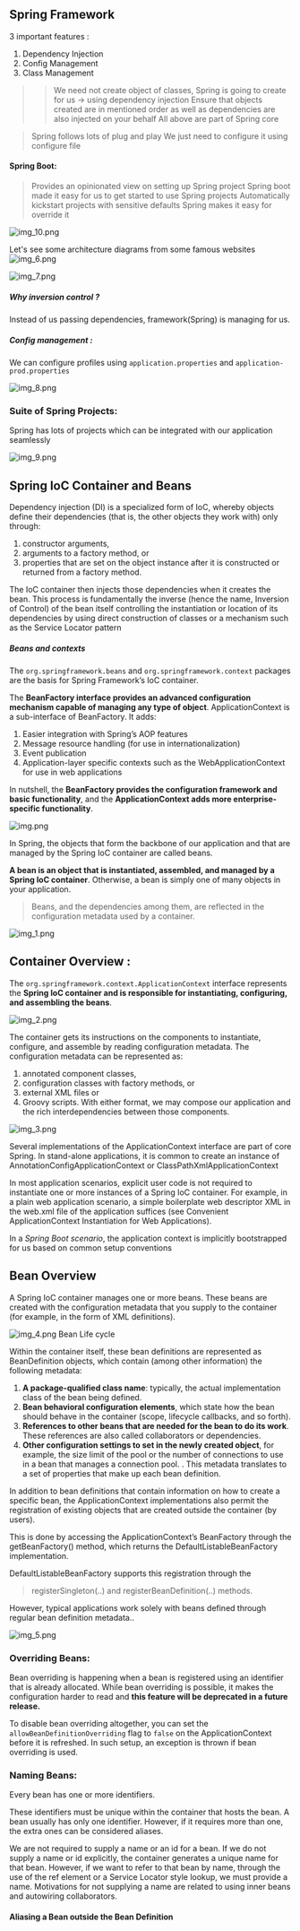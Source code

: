 ## Spring Framework

3 important features : 
1. Dependency Injection
2. Config Management
3. Class Management

>> We need not create object of classes, Spring is going to create for us -> using dependency injection
> Ensure that objects created are in mentioned order as well as dependencies are also injected on your behalf
All above are part of Spring core

> Spring follows lots of plug and play
We just need to configure it using configure file
> 


#### Spring Boot:

> Provides an opinionated view on setting up Spring project
> Spring boot made it easy for us to get started to use Spring projects
> Automatically kickstart projects with sensitive defaults
> Spring makes it easy for override it

![img_10.png](img_10.png)

Let's see some architecture diagrams from some famous websites
![img_6.png](img_6.png)


![img_7.png](img_7.png)


##### Why inversion control ?
Instead of us passing dependencies, framework(Spring) is managing for us.

##### Config management :

We can configure profiles using `application.properties` and `application-prod.properties`

![img_8.png](img_8.png)



### Suite of Spring Projects:
Spring has lots of projects which can be integrated with our application seamlessly


![img_9.png](img_9.png)

## Spring IoC Container and Beans

Dependency injection (DI) is a specialized form of IoC, whereby objects define their dependencies (that is, the other objects they work with) only through:
1. constructor arguments, 
2. arguments to a factory method, or 
3. properties that are set on the object instance after it is constructed or returned from a factory method. 

The IoC container then injects those dependencies when it creates the bean. 
This process is fundamentally the inverse (hence the name, Inversion of Control) of the bean itself controlling the instantiation 
or location of its dependencies by using direct construction of classes or a mechanism such as the Service Locator pattern

##### Beans and contexts
The `org.springframework.beans` and `org.springframework.context` packages are the basis for Spring Framework’s IoC container. 

The **BeanFactory interface provides an advanced configuration mechanism capable of managing any type of object**. 
ApplicationContext is a sub-interface of BeanFactory. It adds:
1. Easier integration with Spring’s AOP features
2. Message resource handling (for use in internationalization)
3. Event publication
4. Application-layer specific contexts such as the WebApplicationContext for use in web applications

In nutshell, the **BeanFactory provides the configuration framework and basic functionality**, 
and the **ApplicationContext adds more enterprise-specific functionality**.


![img.png](img.png)

In Spring, the objects that form the backbone of our application and that are managed by the Spring IoC container are called beans. 

**A bean is an object that is instantiated, assembled, and managed by a Spring IoC container**. 
Otherwise, a bean is simply one of many objects in your application. 
> Beans, and the dependencies among them, are reflected in the configuration metadata used by a container.

![img_1.png](img_1.png)


## Container Overview :

The `org.springframework.context.ApplicationContext` interface represents the **Spring IoC container and is responsible for instantiating, configuring, and assembling the beans**. 

![img_2.png](img_2.png)

The container gets its instructions on the components to instantiate, configure, and assemble by reading configuration metadata. 
The configuration metadata can be represented as:
1. annotated component classes, 
2. configuration classes with factory methods, or 
3. external XML files or 
4. Groovy scripts.
With either format, we may compose our application and the rich interdependencies between those components.


![img_3.png](img_3.png)


Several implementations of the ApplicationContext interface are part of core Spring. 
In stand-alone applications, it is common to create an instance of AnnotationConfigApplicationContext or ClassPathXmlApplicationContext

In most application scenarios, explicit user code is not required to instantiate one or more instances of a Spring IoC container. 
For example, in a plain web application scenario, a simple boilerplate web descriptor XML in the web.xml file of the application suffices (see Convenient ApplicationContext Instantiation for Web Applications). 

In a _Spring Boot scenario_, the application context is implicitly bootstrapped for us based on common setup conventions

## Bean Overview
A Spring IoC container manages one or more beans. 
These beans are created with the configuration metadata that you supply to the container (for example, in the form of XML <bean/> definitions).

![img_4.png](img_4.png)
Bean Life cycle

Within the container itself, these bean definitions are represented as BeanDefinition objects, 
which contain (among other information) the following metadata:
1. **A package-qualified class name**: typically, the actual implementation class of the bean being defined.
2. **Bean behavioral configuration elements**, which state how the bean should behave in the container (scope, lifecycle callbacks, and so forth).
3. **References to other beans that are needed for the bean to do its work**. These references are also called collaborators or dependencies.
4. **Other configuration settings to set in the newly created object**, for example, the size limit of the pool or the number of connections to use in a bean that manages a connection pool.
.
   This metadata translates to a set of properties that make up each bean definition. 

In addition to bean definitions that contain information on how to create a specific bean, 
the ApplicationContext implementations also permit the registration of existing objects that are created outside the container (by users).

This is done by accessing the ApplicationContext’s BeanFactory through the getBeanFactory() method, which returns the DefaultListableBeanFactory implementation. 

DefaultListableBeanFactory supports this registration through the 
> registerSingleton(..) and 
> registerBeanDefinition(..) methods. 

However, typical applications work solely with beans defined through regular bean definition metadata..

![img_5.png](img_5.png)

### Overriding Beans:

Bean overriding is happening when a bean is registered using an identifier that is already allocated. 
While bean overriding is possible, it makes the configuration harder to read and **this feature will be deprecated in a future release.**

To disable bean overriding altogether, you can set the `allowBeanDefinitionOverriding` flag to `false` on the ApplicationContext before it is refreshed. 
In such setup, an exception is thrown if bean overriding is used.

### Naming Beans:
Every bean has one or more identifiers. 

These identifiers must be unique within the container that hosts the bean. 
A bean usually has only one identifier. However, if it requires more than one, the extra ones can be considered aliases.

We are not required to supply a name or an id for a bean. 
If we do not supply a name or id explicitly, the container generates a unique name for that bean. 
However, if we want to refer to that bean by name, through the use of the ref element or a Service Locator style lookup, we must provide a name. 
Motivations for not supplying a name are related to using inner beans and autowiring collaborators.

#### Aliasing a Bean outside the Bean Definition
